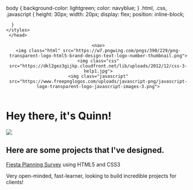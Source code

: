 <!DOCTYPE html>
<html lang="en">
   <head>
      <styles>
      body {
     background-color: lightgreen;
     color: navyblue;
     }
      .html, .css, .javascript {
      height: 30px;
      width: 20px;
      display: flex;
      position: inline-block;

      }
    </styles>
     </head>
  <body>
  <header>
   
    <nav>
    <img class="html" src="https://w7.pngwing.com/pngs/390/229/png-transparent-logo-html5-brand-design-text-logo-number-thumbnail.png">
    <img class="css" src="https://dkl2gez3gijkp.cloudfront.net/lib/uploads/2012/12/css-3-help1.jpg">
    <img class="javascript" src="https://www.freepnglogos.com/uploads/javascript-png/javascript-logo-transparent-logo-javascript-images-3.png">
    
  </nav>
  </header>
  <main>
    <h1>Hey there, it's Quinn!</h1>
    <img src="https://sdk.bitmoji.com/render/panel/20054902-102690400939_1-s5-v1.png?transparent=1&palette=1&scale=2">
    <h2>Here are some projects that I've designed.</h2>
    <p><a class="fiesta survey" href="">Fiesta Planning Survey</a> using HTML5 and CSS3</p>
    <p>Very open-minded, fast-learner, looking to build incredible projects for clients!</p>
    <img class="cute gif" src="
    

  </main>
  
  </body>
</html>

